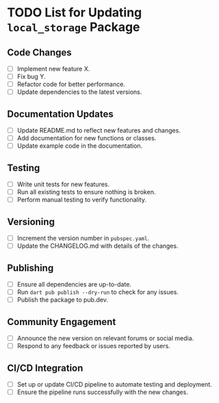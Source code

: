 # TODO List for Updating `local_storage` Package

## Code Changes
- [ ] Implement new feature X.
- [ ] Fix bug Y.
- [ ] Refactor code for better performance.
- [ ] Update dependencies to the latest versions.

## Documentation Updates
- [ ] Update README.md to reflect new features and changes.
- [ ] Add documentation for new functions or classes.
- [ ] Update example code in the documentation.

## Testing
- [ ] Write unit tests for new features.
- [ ] Run all existing tests to ensure nothing is broken.
- [ ] Perform manual testing to verify functionality.

## Versioning
- [ ] Increment the version number in `pubspec.yaml`.
- [ ] Update the CHANGELOG.md with details of the changes.

## Publishing
- [ ] Ensure all dependencies are up-to-date.
- [ ] Run `dart pub publish --dry-run` to check for any issues.
- [ ] Publish the package to pub.dev.

## Community Engagement
- [ ] Announce the new version on relevant forums or social media.
- [ ] Respond to any feedback or issues reported by users.

## CI/CD Integration
- [ ] Set up or update CI/CD pipeline to automate testing and deployment.
- [ ] Ensure the pipeline runs successfully with the new changes.
